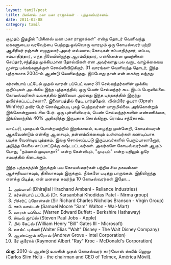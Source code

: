 ```yaml
---
layout: tamil/post
title: பிஸினஸ் மகா மகா ராஜாக்கள் - புத்தகவிமர்சனம்.
date: 2011-02-08
category: tamil
---
```


குமுதம் இதழில் "பிசினஸ் மகா மகா ராஜாக்கள்" என்ற தொடர் வெளிவந்து மக்களுடைய வரவேற்பை பெற்றது.ஒவ்வொரு வாரமும் ஒரு கோடீஸ்வரர் பற்றி ஆசிரியர் ரஞ்சன் எழுதுவார்.அவர் எவ்வளவு கோடிகள் சம்பாதித்தார், எப்படி சம்பாதித்தார், எந்த நிலையிலிருந்து ஆரம்பித்தார், என்னென்ன முயற்சிகள் செய்தார்,சந்தித்த முக்கியமான தோல்விகள் என அவர்களது பல வருட வாழ்க்கையை மூன்று பக்கங்களுக்குள் சொல்லிவிடுகிறார். 31 வாரங்கள் வெளிவந்த தொடர், இந்த புத்தகமாக 2004-ம் ஆண்டு வெளிவந்தது. இப்போது தான் என் கைக்கு வந்தது.

கர்சன்பாய் பட்டேல் முதல் வாரன் பப்பெட் வரை 31 செல்வந்தர்களின் முக்கிய குறிப்புகள் அடங்கிய இந்த புத்தகத்தில், ஒரு பெண் செல்வந்தர் கூட இடம் பெறவில்லை. கோடீஸ்வரிகள் உலகத்தில் இல்லையா அல்லது இந்த புத்தகத்தில் இருந்து தவிர்க்கப்பட்டர்களா?. இணையத்தில் தேடி பார்த்தேன். வின்பிரே ஒபரா (Oprah Winfrey) தவிர பேர் சொல்லும்படி புகழ் பெற்றவர்கள் யாருமில்லை. அங்கொன்றும் இங்கொன்றுமாய் சில பேர். ஒரு புள்ளிவிவரம், பெண் செல்வந்தர்களின் எண்ணிக்கை, இங்கிலாந்தில் 40% அதிகரித்து இருபதாக சொல்கிறது. ரொம்ப சந்தோசம்.

லாட்டரி, புதையல் போன்றவற்றில் இறங்காமல், உழைத்து முன்னேறி,  கோடீஸ்வரன் ஆகவேண்டும் என்கிற ஆசையும், தன்னம்பிக்கையும் உள்ளவர்கள் கண்டிப்பாக படிக்க வேண்டிய புத்தகம். இங்கு சொல்லப்பட்டு இருப்பவர்களில் பெரும்பாலானோர், அடுத்த வேலை சாப்பாட்டுக்கு கஷ்டபட்டவர்கள். அவர்களே கோடீஸ்வரர்கள் ஆகும் போது, "நம்மால் முடியாதா?" என்ற கேள்வியும், "முடியும்" என்ற பதிலும் ஒரே சமயத்தில் கிடைக்கும்.

இந்த புத்தகத்தில் இருக்கும் பல கோடீஸ்வரர்கள் பற்றிய சில தகவல்கள் ஆச்சரியமாகவும், திகிலாகவும் இருக்கும். நீங்களே படித்து பாருங்கள். இதிலிருந்து எனக்கு பிடித்த, என் மனதை கவர்ந்த 10 கோடீஸ்வரர்கள் இதோ...

1. அம்பானி (Dhirajlal Hirachand Ambani - Reliance Industries) <br/>
2. கர்சன்பாய் பட்டேல் (Dr. Karsanbhai Khodidas Patel - Nirma group) <br/>
3. ரிச்சர்ட் ப்ரோன்சன் (Sir Richard Charles Nicholas Branson - Virgin Group) <br/>
4. சாம் வால்டன் (Samuel Moore "Sam" Walton - Wal-Mart) <br/>
5. வாரன் பப்பெட் (Warren Edward Buffett - Berkshire Hathaway) <br/>
6. ஸ்டீவ் ஜாப்ஸ் (Steven Paul Jobs - Apple) <br/>
7. பில் கேட்ஸ் (William Henry "Bill" Gates III - Microsoft) <br/>
8. வால்ட் டிஸ்னி (Walter Elias "Walt" Disney - The Walt Disney Company) <br/>
9. ஆண்ட்ரூவ் க்ரோவ் (Andrew Grove - Intel Corporation) <br/>
10. ரே குரோக் (Raymond Albert "Ray" Kroc - McDonald's Corporation)

**பி.கு:** 2010-ம் ஆண்டு உலகின் முதல் கோடீஸ்வரர் கார்லோஸ் ஸ்லிம் ஹெலு (Carlos Slim Helú - the chairman and CEO of Telmex, América Móvil).
